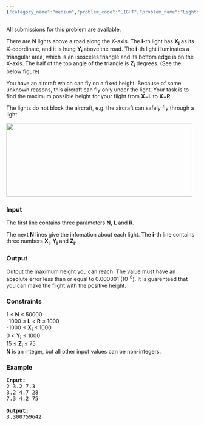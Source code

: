 ```yaml
---
{"category_name":"medium","problem_code":"LIGHT","problem_name":"Lights","languages_supported":{"0":"ADA","1":"ASM","2":"BASH","3":"BF","4":"C","5":"C99 strict","6":"CAML","7":"CLOJ","8":"CLPS","9":"CPP 4.3.2","10":"CPP 4.9.2","11":"CPP14","12":"CS2","13":"D","14":"ERL","15":"FORT","16":"FS","17":"GO","18":"HASK","19":"ICK","20":"ICON","21":"JAVA","22":"JS","23":"LISP clisp","24":"LISP sbcl","25":"LUA","26":"NEM","27":"NICE","28":"NODEJS","29":"PAS fpc","30":"PAS gpc","31":"PERL","32":"PERL6","33":"PHP","34":"PIKE","35":"PRLG","36":"PYTH","37":"PYTH 3.4","38":"RUBY","39":"SCALA","40":"SCM guile","41":"SCM qobi","42":"ST","43":"TCL","44":"TEXT","45":"WSPC"},"max_timelimit":5,"source_sizelimit":50000,"problem_author":"shangjingbo","problem_tester":"laycurse","date_added":"29-03-2012","tags":{"0":"binary","1":"geometry","2":"line","3":"sep12","4":"shangjingbo"},"editorial_url":"http://discuss.codechef.com/problems/LIGHT","time":{"view_start_date":1347355963,"submit_start_date":1347355963,"visible_start_date":1347355800,"end_date":1735669800},"layout":"problem"}
---
```

<span class="solution-visible-txt">All submissions for this problem are available.</span><p>
There are <strong>N</strong> lights above a road along the X-axis.
The <b>i</b>-th light has <b>X<sub>i</sub></b> as its X-coordinate, and it is hung <b>Y<sub>i</sub></b> above the road.
The <b>i</b>-th light illuminates a triangular area, which is an isosceles triangle and its bottom edge is on the X-axis.
The half of the top angle of the triangle is <b>Z<sub>i</sub></b> degrees. (See the below figure)
</p>

<p>
You have an aircraft which can fly on a fixed height.
Because of some unknown reasons, this aircraft can fly only under the light.
Your task is to find the maximum possible height for your flight from <b>X</b>=<b>L</b> to <b>X</b>=<b>R</b>.
</p>

<p>
The lights do not block the aircraft, e.g. the aircraft can safely fly through a light.
</p>


<img src="http://www.codechef.com/download/light.png" width="490" height="194" />


<h3>Input</h3>
<p>
The first line contains three parameters <b>N</b>, <b>L</b> and <b>R</b>.
</p>

<p>
The next <strong>N</strong> lines give the infomation about each light.
The <b>i</b>-th line contains three numbers <b>X<sub>i</sub></b>, <b>Y<sub>i</sub></b> and <b>Z<sub>i</sub></b>.
</p>

<h3>Output</h3>
<p>
Output the maximum height you can reach.
The value must have an absolute error less than or equal to 0.000001 (10<sup>-6</sup>).
It is guarenteed that you can make the flight with the positive height.
</p>

<h3>Constraints</h3>
<p>
1 ≤ <b>N</b> ≤ 50000<br />
-1000 ≤ <b>L</b> &lt; <b>R</b> ≤ 1000<br />
-1000 ≤ <b>X<sub>i</sub></b> ≤ 1000<br />
0 &lt; <b>Y<sub>i</sub></b> ≤ 1000<br />
15 ≤ <b>Z<sub>i</sub></b> ≤ 75<br />
<b>N</b> is an integer, but all other input values can be non-integers.<br />
</p>

<h3>Example</h3>

<pre>
<b>Input:</b>
2 3.2 7.3
3.2 4.7 28
7.3 4.2 75

<b>Output:</b>
3.300759642

</pre>